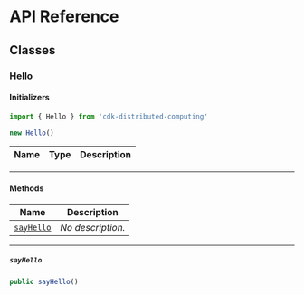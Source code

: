 # API Reference <a name="API Reference" id="api-reference"></a>



## Classes <a name="Classes" id="classes"></a>

### Hello <a name="cdk-distributed-computing.Hello" id="cdkdistributedcomputinghello"></a>

#### Initializers <a name="cdk-distributed-computing.Hello.Initializer" id="cdkdistributedcomputinghelloinitializer"></a>

```typescript
import { Hello } from 'cdk-distributed-computing'

new Hello()
```

| **Name** | **Type** | **Description** |
| --- | --- | --- |

---

#### Methods <a name="Methods" id="methods"></a>

| **Name** | **Description** |
| --- | --- |
| [`sayHello`](#cdkdistributedcomputinghellosayhello) | *No description.* |

---

##### `sayHello` <a name="cdk-distributed-computing.Hello.sayHello" id="cdkdistributedcomputinghellosayhello"></a>

```typescript
public sayHello()
```





